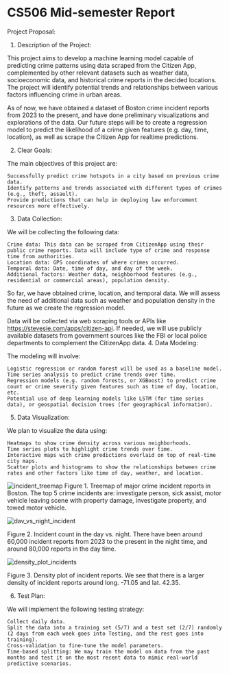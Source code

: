 # CS506 Mid-semester Report #

Project Proposal:

1. Description of the Project:

This project aims to develop a machine learning model capable of predicting crime patterns using data scraped from the Citizen App, complemented by other relevant datasets such as weather data, socioeconomic data, and historical crime reports in the decided locations. The project will identify potential trends and relationships between various factors influencing crime in urban areas. 

As of now, we have obtained a dataset of Boston crime incident reports from 2023 to the present, and have done preliminary visualizations and explorations of the data. Our future steps will be to create a regression model to predict the likelihood of a crime given features (e.g. day, time, location), as well as scrape the Citizen App for realtime predictions.

2. Clear Goals:

The main objectives of this project are:

    Successfully predict crime hotspots in a city based on previous crime data.
    Identify patterns and trends associated with different types of crimes (e.g., theft, assault).
    Provide predictions that can help in deploying law enforcement resources more effectively.

3. Data Collection:

We will be collecting the following data:

    Crime data: This data can be scraped from CitizenApp using their public crime reports. Data will include type of crime and response time from authorities.
    Location data: GPS coordinates of where crimes occurred.
    Temporal data: Date, time of day, and day of the week.
    Additional factors: Weather data, neighborhood features (e.g., residential or commercial areas), population density.

So far, we have obtained crime, location, and temporal data. We will assess the need of additional data such as weather and population density in the future as we create the regression model.

Data will be collected via web scraping tools or APIs like https://stevesie.com/apps/citizen-api. If needed, we will use publicly available datasets from government sources like the FBI or local police departments to complement the CitizenApp data.
4. Data Modeling:

The modeling will involve:

    Logistic regression or random forest will be used as a baseline model.
    Time series analysis to predict crime trends over time.
    Regression models (e.g. random forests, or XGBoost) to predict crime count or crime severity given features such as time of day, location, etc.
    Potential use of deep learning models like LSTM (for time series data), or geospatial decision trees (for geographical information).

5. Data Visualization:

We plan to visualize the data using:

    Heatmaps to show crime density across various neighborhoods.
    Time series plots to highlight crime trends over time.
    Interactive maps with crime predictions overlaid on top of real-time city maps.
    Scatter plots and histograms to show the relationships between crime rates and other factors like time of day, weather, and location.

![incident_treemap](https://github.com/user-attachments/assets/dae1b0f8-00f9-4ee6-b663-f10880ecddb2)
Figure 1. Treemap of major crime incident reports in Boston. The top 5 crime incidents are: investigate person, sick assist, motor vehicle leaving scene with property damage, investigate property, and towed motor vehicle. 

![dav_vs_night_incident](https://github.com/user-attachments/assets/19a59f80-ea29-495e-9d52-076687bff4be)

Figure 2. Incident count in the day vs. night. There have been around 60,000 incident reports from 2023 to the present in the night time, and around 80,000 reports in the day time. 

![density_plot_incidents](https://github.com/user-attachments/assets/5db904a0-b472-4f08-a567-abfdcc560135)

Figure 3. Density plot of incident reports. We see that there is a larger density of incident reports around long. -71.05 and lat. 42.35. 

6. Test Plan:

We will implement the following testing strategy:

    Collect daily data.
    Split the data into a training set (5/7) and a test set (2/7) randomly (2 days from each week goes into Testing, and the rest goes into training).
    Cross-validation to fine-tune the model parameters.
    Time-based splitting: We may train the model on data from the past months and test it on the most recent data to mimic real-world predictive scenarios.

